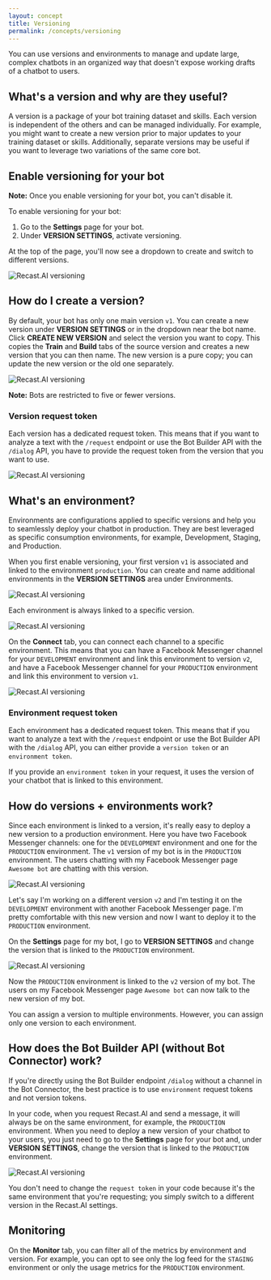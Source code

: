 ```yaml
---
layout: concept
title: Versioning
permalink: /concepts/versioning
---
```


You can use versions and environments to manage and update large, complex chatbots in an organized way that doesn't expose working drafts of a chatbot to users. 

## What's a version and why are they useful?

A version is a package of your bot training dataset and skills. Each version is independent of the others and can be managed individually. For example, you might want to create a new version prior to major updates to your training dataset or skills. Additionally, separate versions may be useful if you want to leverage two variations of the same core bot. 

## Enable versioning for your bot

**Note:** Once you enable versioning for your bot, you can't disable it.

To enable versioning for your bot:
1. Go to the **Settings** page for your bot.
2. Under **VERSION SETTINGS**, activate versioning.

At the top of the page, you'll now see a dropdown to create and switch to different versions.

![Recast.AI versioning](https://cdn.recast.ai/man/monitoring/versioning-activation.png)

## How do I create a version?

By default, your bot has only one main version `v1`. You can create a new version under **VERSION SETTINGS** or in the dropdown near the bot name. Click **CREATE NEW VERSION** and select the version you want to copy. This copies the **Train** and **Build** tabs of the source version and creates a new version that you can then name. The new version is a pure copy; you can update the new version or the old one separately.

![Recast.AI versioning](https://cdn.recast.ai/man/monitoring/versioning-new-version.png)

**Note:** Bots are restricted to five or fewer versions.

### Version request token

Each version has a dedicated request token. This means that if you want to analyze a text with the `/request` endpoint or use the Bot Builder API with the `/dialog` API, you have to provide the request token from the version that you want to use.

![Recast.AI versioning](https://cdn.recast.ai/man/monitoring/versioning-tokens.png)

## What's an environment?

Environments are configurations applied to specific versions and help you to seamlessly deploy your chatbot in production. They are best leveraged as specific consumption environments, for example, Development, Staging, and Production.

When you first enable versioning, your first version `v1` is associated and linked to the environment `production`. You can create and name additional environments in the **VERSION SETTINGS** area under Environments.

![Recast.AI versioning](https://cdn.recast.ai/man/monitoring/versionings-envs.png)

Each environment is always linked to a specific version.

![Recast.AI versioning](https://cdn.recast.ai/man/monitoring/versioning-env-version.png)

On the **Connect** tab, you can connect each channel to a specific environment. This means that you can have a Facebook Messenger channel for your `DEVELOPMENT` environment and link this environment to version `v2`, and have a Facebook Messenger channel for your `PRODUCTION` environment and link this environment to version `v1`. 

![Recast.AI versioning](https://cdn.recast.ai/man/monitoring/versioning-chanels.png)

### Environment request token

Each environment has a dedicated request token. This means that if you want to analyze a text with the `/request` endpoint or use the Bot Builder API with the `/dialog` API, you can either provide a `version token` or an `environment token`.

If you provide an `environment token` in your request, it uses the version of your chatbot that is linked to this environment.

## How do versions + environments work?

Since each environment is linked to a version, it's really easy to deploy a new version to a production environment.
Here you have two Facebook Messenger channels: one for the `DEVELOPMENT` environment and one for the `PRODUCTION` environment. The `v1` version of my bot is in the `PRODUCTION` environment. The users chatting with my Facebook Messenger page `Awesome bot` are chatting with this version.

![Recast.AI versioning](https://cdn.recast.ai/man/monitoring/versioning-messenger.png)

Let's say I'm working on a different version `v2` and I'm testing it on the `DEVELOPMENT` environment with another Facebook Messenger page. I'm pretty comfortable with this new version and now I want to deploy it to the `PRODUCTION` environment.

On the **Settings** page for my bot, I go to **VERSION SETTINGS** and change the version that is linked to the `PRODUCTION` environment.

![Recast.AI versioning](https://cdn.recast.ai/man/monitoring/versioning-deploy.png)

Now the `PRODUCTION` environment is linked to the `v2` version of my bot. The users on my Facebook Messenger page `Awesome bot` can now talk to the new version of my bot.

You can assign a version to multiple environments. However, you can assign only one version to each environment.


## How does the Bot Builder API (without Bot Connector) work?

If you're directly using the Bot Builder endpoint `/dialog` without a channel in the Bot Connector, the best practice is to use `environment` request tokens and not version tokens.

In your code, when you request Recast.AI and send a message, it will always be on the same environment, for example, the `PRODUCTION` environment. When you need to deploy a new version of your chatbot to your users, you just need to go to the **Settings** page for your bot and, under **VERSION SETTINGS**, change the version that is linked to the `PRODUCTION` environment.

![Recast.AI versioning](https://cdn.recast.ai/man/monitoring/versioning-deploy.png)

You don't need to change the `request token` in your code because it's the same environment that you're requesting; you simply switch to a different version in the Recast.AI settings.


## Monitoring

On the **Monitor** tab, you can filter all of the metrics by environment and version. For example, you can opt to see only the log feed for the `STAGING` environment or only the usage metrics for the `PRODUCTION` environment.

